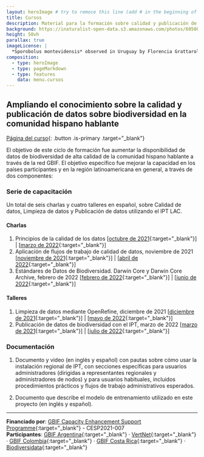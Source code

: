 ```yaml
---
layout: heroImage # try to remoce this line (add # in the beginning of the line to make it a comment) - then the layout will change, but the content remain the same
title: Cursos
description: Material para la formación sobre calidad y publicación de datos, movilización y uso de datos de biodiversidad
background: https://inaturalist-open-data.s3.amazonaws.com/photos/60508300/original.jpeg
height: 50vh
parallax: true
imageLicense: |
  *Sporobolus montevidensis* observed in Uruguay by Florencia Grattarola licensed under [CC BY](http://creativecommons.org/licenses/by/4.0/) via [iNaturalist](https://www.gbif.org/occurrence/2574126620)
composition:
  - type: heroImage
  - type: pageMarkdown
  - type: features
    data: menu.cursos
---
```


## Ampliando el conocimiento sobre la calidad y publicación de datos sobre biodiversidad en la comunidad hispano hablante

[Página del curso](https://www.gbif.org/es/project/CESP2021-007/ampliando-el-conocimiento-sobre-la-calidad-y-publicacion-de-datos-sobre-biodiversidad-en-la-comunidad-hispano-hablante){: .button .is-primary .target="_blank"}

El objetivo de este ciclo de formación fue aumentar la disponibilidad de datos de biodiversidad de alta calidad de la comunidad hispano hablante a través de la red GBIF. El objetivo específico fue mejorar la capacidad en los países participantes y en la región latinoamericana en general, a través de dos componentes:

### Serie de capacitación

Un total de seis charlas y cuatro talleres en español, sobre Calidad de datos, Limpieza de datos y Publicación de datos utilizando el IPT LAC.

#### Charlas

1. Principios de la calidad de los datos [[octubre de 2021](https://www.gbif.org/es/event/cde27b-e7a8-4e6d-8de1-4348219/1st-webinar-principles-of-data-quality-in-spanish-only){:target="_blank"}] \| [[marzo de 2022](https://www.gbif.org/es/event/904c02-5a58-416e-b0a1-519beef/webinar-principles-of-data-quality-in-spanish-only){:target="_blank"}]  
2. Aplicación de flujos de trabajo de calidad de datos, noviembre de 2021  [[noviembre de 2021](https://www.gbif.org/es/event/7c6dQdRugnlobJfFJeLBnI/2nd-webinar-application-of-data-quality-workflows-in-spanish-only){:target="_blank"}] \| [[abril de 2022](https://www.gbif.org/es/event/768f1e-d31c-41f4-8fa4-32347eb/webinar-application-of-data-quality-workflows-in-spanish-only){:target="_blank"}]  
3. Estándares de Datos de Biodiversidad. Darwin Core y Darwin Core Archive, febrero de 2022  [[febrero de 2022](https://www.gbif.org/es/event/703d52-d9f6-491f-bde3-398bd5b/3rd-webinar-biodiversity-data-standards-darwin-core-and-darwin-core-archive-in-spanish-only){:target="_blank"}] \| [[junio de 2022](https://www.gbif.org/es/event/d684a1-43ea-44a3-9381-5855abb/webinar-biodiversity-data-standards-darwin-core-and-darwin-core-archive-in-spanish-only){:target="_blank"}]  

#### Talleres

1. Limpieza de datos mediante OpenRefine, diciembre de 2021 [[diciembre de 2021](https://www.gbif.org/es/event/34f971-f429-41a3-b1da-0bb281b/workshop-data-cleaning-using-openrefine-in-spanish-only){:target="_blank"}] \| [[mayo de 2022](https://www.gbif.org/es/event/0f76a3-b314-411e-bdef-a1e0ed1/data-cleaning-using-openrefine-in-spanish-only){:target="_blank"}]  
2. Publicación de datos de biodiversidad con el IPT, marzo de 2022 [[marzo de 2021](https://www.gbif.org/es/event/51b5e8-32a8-48b8-8dae-d4d6496/publication-of-biodiversity-data-with-the-ipt-in-spanish-only){:target="_blank"}] \| [[julio de 2022](https://www.gbif.org/es/event/aa5259-8087-4f7f-b359-5b87858/publication-of-biodiversity-data-with-the-ipt-in-spanish-only){:target="_blank"}]  

### Documentación

1. Documento y video (en inglés y español) con pautas sobre cómo usar la instalación regional de IPT, con secciones específicas para usuarios administradores (dirigidas a representantes regionales y administradores de nodos) y para usuarios habituales, incluidos procedimientos prácticos y flujos de trabajo administrativos esperados.  

2. Documento que describe el modelo de entrenamiento utilizado en este proyecto (en inglés y español).

---

**Financiado por**: [GBIF Capacity Enhancement Support Programme](https://www.gbif.org/es/programme/82219){:target="_blank"} - CESP2021-007  
**Participantes**: [GBIF Argentina](https://www.gbif.org/es/country/AR/about){:target="_blank"} · [VertNet](http://vertnet.org/index.html){:target="_blank"} · [GBIF Colombia](https://www.gbif.org/es/country/CO/about){:target="_blank"} · [GBIF Costa Rica](https://www.gbif.org/es/country/CR/about){:target="_blank"} · [Biodiversidata](https://biodiversidata.org){:target="_blank"}
